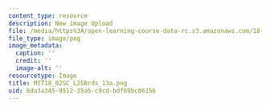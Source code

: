 ```yaml
---
content_type: resource
description: New image Upload
file: /media/https%3A/open-learning-course-data-rc.s3.amazonaws.com/18-02sc-multivariable-calculus-fall-2010/6da3a345951235a5c9cdbdf69bc06156_MIT18_02SC_L25Brds_13a.png
file_type: image/png
image_metadata:
  caption: ''
  credit: ''
  image-alt: ''
resourcetype: Image
title: MIT18_02SC_L25Brds_13a.png
uid: 6da3a345-9512-35a5-c9cd-bdf69bc06156
---
```


